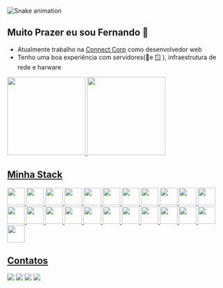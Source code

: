 ![Snake animation](https://github.com/FernandoMartinsDk/FernandoMartinsDk/blob/output/github-contribution-grid-snake.svg)
## Muito Prazer eu sou Fernando  👋
- Atualmente trabalho na [Connect Corp](https://connectcorp.com.br)  como desenvolvedor web
- Tenho uma boa experiência com servidores(🐧e 🪟 ), infraestrutura de rede e harware

<div>  
<a href="https://github.com/FernandoMartinsDk">  <img loading="lazy" height="180em" src="https://github-readme-stats.vercel.app/api/top-langs/?username=FernandoMartinsDk&layout=compact&langs_count=7&theme=dracula"/>  
<img loading="lazy" height="180em" src="https://github-readme-stats.vercel.app/api?username=FernandoMartinsDk&show_icons=true&theme=dracula&include_all_commits=true&count_private=true"/>  
</div>

## Minha Stack
<div>
<img loading="lazy" src="https://cdn.jsdelivr.net/gh/devicons/devicon/icons/php/php-plain.svg" width="40" height="40"/>
<img loading="lazy" src="https://cdn.jsdelivr.net/gh/devicons/devicon/icons/laravel/laravel-plain-wordmark.svg" width="40" height="40"/>
<img loading="lazy" src="https://cdn.jsdelivr.net/gh/devicons/devicon/icons/composer/composer-original.svg" width="40" height="40"/>
<img loading="lazy" src="https://cdn.jsdelivr.net/gh/devicons/devicon/icons/github/github-original.svg" width="40" height="40"/>
<img loading="lazy" src="https://cdn.jsdelivr.net/gh/devicons/devicon/icons/git/git-original.svg" width="40" height="40"/>
<img loading="lazy"  src="https://cdn.jsdelivr.net/gh/devicons/devicon/icons/javascript/javascript-plain.svg"  width="40" height="40"/>
<img loading="lazy" src="https://cdn.jsdelivr.net/gh/devicons/devicon/icons/html5/html5-original.svg" width="40" height="40"/>
<img loading="lazy" src="https://cdn.jsdelivr.net/gh/devicons/devicon/icons/css3/css3-original.svg"  width="40" height="40"/>
<img loading="lazy" src="https://cdn.jsdelivr.net/gh/devicons/devicon/icons/sass/sass-original.svg" width="40" height="40"/>     
<img loading="lazy" src="https://cdn.jsdelivr.net/gh/devicons/devicon/icons/vuejs/vuejs-original.svg" width="40" height="40"/>
<img loading="lazy" src="https://cdn.jsdelivr.net/gh/devicons/devicon/icons/docker/docker-original.svg" width="40" height="40"/>
<img loading="lazy" src="https://cdn.jsdelivr.net/gh/devicons/devicon/icons/jquery/jquery-original-wordmark.svg" width="40" height="40"/>
<img loading="lazy" src="https://cdn.jsdelivr.net/gh/devicons/devicon/icons/linux/linux-original.svg" width="40" height="40"/>
<img loading="lazy" src="https://cdn.jsdelivr.net/gh/devicons/devicon/icons/windows8/windows8-original.svg"  width="40" height="40"/>
<img loading="lazy" src="https://cdn.jsdelivr.net/gh/devicons/devicon/icons/mysql/mysql-original.svg" width="40" height="40"/>
<img loading="lazy" src="https://cdn.jsdelivr.net/gh/devicons/devicon/icons/postgresql/postgresql-plain-wordmark.svg" width="40" height="40"/>
<img loading="lazy" src="https://cdn.jsdelivr.net/gh/devicons/devicon/icons/microsoftsqlserver/microsoftsqlserver-plain-wordmark.svg" width="40" height="40"/>
<img loading="lazy" src="https://cdn.jsdelivr.net/gh/devicons/devicon/icons/sqlite/sqlite-original.svg" width="40" height="40"/>
<img loading="lazy" src="https://cdn.jsdelivr.net/gh/devicons/devicon/icons/vscode/vscode-original.svg" width="40" height="40"/>
<img loading="lazy" src="https://cdn.jsdelivr.net/gh/devicons/devicon/icons/java/java-original.svg" width="40" height="40"/>
<img loading="lazy" src="https://cdn.jsdelivr.net/gh/devicons/devicon/icons/googlecloud/googlecloud-plain.svg" width="40" height="40"/>
<img loading="lazy" src="https://cdn.jsdelivr.net/gh/devicons/devicon/icons/apache/apache-original-wordmark.svg" width="40" height="40"/>
<img loading="lazy" src="https://cdn.jsdelivr.net/gh/devicons/devicon/icons/nginx/nginx-original.svg" width="40" height="40"/> 
</div>

## Contatos
<div>  
<a href="https://www.youtube.com/channel/UCT-X71jbXDblVuol6NguUAQ" target="_blank"><img loading="lazy" src="https://img.shields.io/badge/YouTube-FF0000?style=for-the-badge&logo=youtube&logoColor=white" target="_blank"></a>  
<a href="https://instagram.com/fernandomartinsdk" target="_blank"><img loading="lazy" src="https://img.shields.io/badge/-Instagram-%23E4405F?style=for-the-badge&logo=instagram&logoColor=white" target="_blank"></a> 
 <a href = "mailto:contato@fernandomartinsdk@gmail.com"><img loading="lazy" src="https://img.shields.io/badge/Gmail-D14836?style=for-the-badge&logo=gmail&logoColor=white" target="_blank"></a>  
 <a href="https://www.linkedin.com/in/fernando-diego-36301598" target="_blank"><img loading="lazy" src="https://img.shields.io/badge/-LinkedIn-%230077B5?style=for-the-badge&logo=linkedin&logoColor=white" target="_blank"></a>  
</div>
